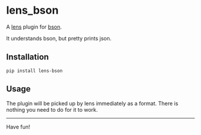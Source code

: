 # lens\_bson

A [lens](https://github.com/port-zero/lens) plugin for [bson](http://bsonspec.org/).

It understands bson, but pretty prints json.

## Installation

```
pip install lens-bson
```

## Usage

The plugin will be picked up by lens immediately as a format.
There is nothing you need to do for it to work.

<hr/>

Have fun!
